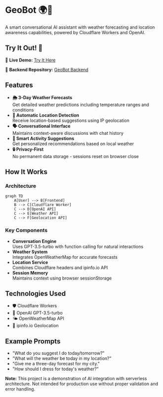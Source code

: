 # GeoBot 🌍🤖

A smart conversational AI assistant with weather forecasting and location awareness capabilities, powered by Cloudflare Workers and OpenAI.

## Try It Out! 🚀  
🔗 **Live Demo:** [Try It Here](https://geobot.pages.dev/)

🔗 **Backend Repository:** [GeoBot Backend](https://github.com/IsmailR16/GeoBot-Backend) 

## Features

- **🌦️ 3-Day Weather Forecasts**  
  Get detailed weather predictions including temperature ranges and conditions
- **📍 Automatic Location Detection**  
  Receive location-based suggestions using IP geolocation
- **🗣️ Conversational Interface**  
  Maintains context-aware discussions with chat history
- **🧠 Smart Activity Suggestions**  
  Get personalized recommendations based on local weather
- **🔒 Privacy-First**  
  No permanent data storage - sessions reset on browser close

## How It Works

### Architecture
```mermaid
graph TD
    A[User] --> B[Frontend]
    B --> C[Cloudflare Worker]
    C --> D[OpenAI API]
    C --> E[Weather API]
    C --> F[Geolocation API]
```

### Key Components
- **Conversation Engine**  
  Uses GPT-3.5-turbo with function calling for natural interactions
- **Weather System**  
  Integrates OpenWeatherMap for accurate forecasts
- **Location Service**  
  Combines Cloudflare headers and ipinfo.io API
- **Session Memory**  
  Maintains context using browser sessionStorage

## Technologies Used
- 🛡️ Cloudflare Workers
- 🧠 OpenAI GPT-3.5-turbo
- 🌤️ OpenWeatherMap API
- 📍 ipinfo.io Geolocation

## Example Prompts
- "What do you suggest I do today/tomorrow?"
- "What will the weather be today in my location?"
- "Give me a three-day forecast for my city."
- "How should I dress for today's weather?"

**Note:** This project is a demonstration of AI integration with serverless architecture. Not intended for production use without proper validation and error handling.

